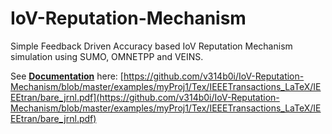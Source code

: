 # IoV-Reputation-Mechanism
Simple Feedback Driven Accuracy based IoV Reputation Mechanism simulation using SUMO, OMNETPP and VEINS.

See [**Documentation**](https://github.com/v314b0i/IoV-Reputation-Mechanism/blob/master/examples/myProj1/Tex/IEEETransactions_LaTeX/IEEEtran/bare_jrnl.pdf) here: 
[https://github.com/v314b0i/IoV-Reputation-Mechanism/blob/master/examples/myProj1/Tex/IEEETransactions_LaTeX/IEEEtran/bare_jrnl.pdf](https://github.com/v314b0i/IoV-Reputation-Mechanism/blob/master/examples/myProj1/Tex/IEEETransactions_LaTeX/IEEEtran/bare_jrnl.pdf)

